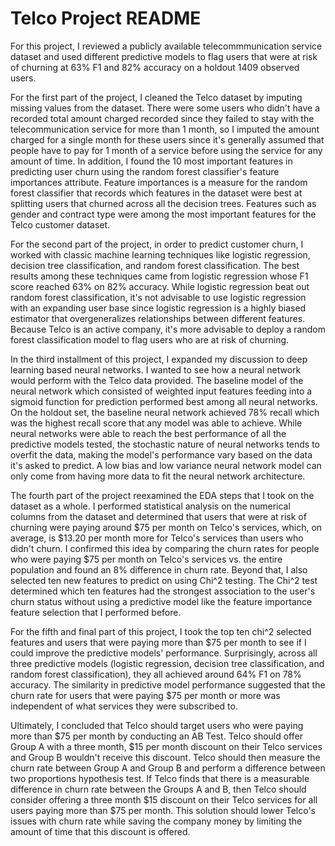 # Telco Project README

For this project, I reviewed a publicly available telecommmunication service dataset and used different predictive models to flag users that were at risk of churning at 63% F1 and 82% accuracy on a holdout 1409 observed users.

For the first part of the project, I cleaned the Telco dataset by imputing missing values from the dataset. There were some users who didn't have a recorded total amount charged recorded since they failed to stay with the telecommunication service for more than 1 month, so I imputed the amount charged for a single month for these users since it's generally assumed that people have to pay for 1 month of a service before using the service for any amount of time. In addition, I found the 10 most important features in predicting user churn using the random forest classifier's feature importances attribute. Feature importances is a measure for the random forest classifier that records which features in the dataset were best at splitting users that churned across all the decision trees. Features such as gender and contract type were among the most important features for the Telco customer dataset.

For the second part of the project, in order to predict customer churn, I worked with classic machine learning techniques like logistic regression, decision tree classification, and random forest classification. The best results among these techniques came from logistic regression whose F1 score reached 63% on 82% accuracy. While logistic regression beat out random forest classification, it's not advisable to use logistic regression with an expanding user base since logistic regression is a highly biased estimator that overgeneralizes relationships between different features. Because Telco is an active company, it's more advisable to deploy a random forest classification model to flag users who are at risk of churning.

In the third installment of this project, I expanded my discussion to deep learning based neural networks. I wanted to see how a neural network would perform with the Telco data provided. The baseline model of the neural network which consisted of weighted input features feeding into a sigmoid function for prediction performed best among all neural networks. On the holdout set, the baseline neural network achieved 78% recall which was the highest recall score that any model was able to achieve. While neural networks were able to reach the best performance of all the predictive models tested, the stochastic nature of neural networks tends to overfit the data, making the model's performance vary based on the data it's asked to predict. A low bias and low variance neural network model can only come from having more data to fit the neural network architecture.

The fourth part of the project reexamined the EDA steps that I took on the dataset as a whole. I performed statistical analysis on the numerical columns from the dataset and determined that users that were at risk of churning were paying around $75 per month on Telco's services, which, on average, is $13.20 per month more for Telco's services than users who didn't churn. I confirmed this idea by comparing the churn rates for people who were paying $75 per month on Telco's services vs. the entire population and found an 8% difference in churn rate. Beyond that, I also selected ten new features to predict on using Chi^2 testing. The Chi^2 test determined which ten features had the strongest association to the user's churn status without using a predictive model like the feature importance feature selection that I performed before.

For the fifth and final part of this project, I took the top ten chi^2 selected features and users that were paying more than $75 per month to see if I could improve the predictive models' performance. Surprisingly, across all three predictive models (logistic regression, decision tree classification, and random forest classification), they all achieved around 64% F1 on 78% accuracy. The similarity in predictive model performance suggested that the churn rate for users that were paying $75 per month or more was independent of what services they were subscribed to.

Ultimately, I concluded that Telco should target users who were paying more than $75 per month by conducting an AB Test. Telco should offer Group A with a three month, $15 per month discount on their Telco services and Group B wouldn't receive this discount. Telco should then measure the churn rate between Group A and Group B and perform a difference between two proportions hypothesis test. If Telco finds that there is a measurable difference in churn rate between the Groups A and B, then Telco should consider offering a three month $15 discount on their Telco services for all users paying more than $75 per month. This solution should lower Telco's issues with churn rate while saving the company money by limiting the amount of time that this discount is offered.
